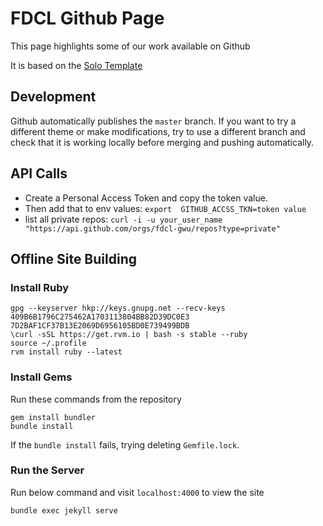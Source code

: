 # FDCL Github Page

This page highlights some of our work available on Github

It is based on the [Solo Template](https://github.com/chibicode/solo)

## Development

Github automatically publishes the `master` branch.
If you want to try a different theme or make modifications, try to use a different branch and check that it is working locally before merging and pushing automatically.

## API Calls
* Create a Personal Access Token and copy the token value.
* Then add that to env values: `export  GITHUB_ACCSS_TKN=token value`
* list all private repos: `curl -i -u your_user_name "https://api.github.com/orgs/fdcl-gwu/repos?type=private"`

## Offline Site Building

### Install Ruby
```
gpg --keyserver hkp://keys.gnupg.net --recv-keys 409B6B1796C275462A1703113804BB82D39DC0E3 7D2BAF1CF37B13E2069D6956105BD0E739499BDB
\curl -sSL https://get.rvm.io | bash -s stable --ruby
source ~/.profile
rvm install ruby --latest
```

### Install Gems
Run these commands from the repository
```
gem install bundler
bundle install
```

If the `bundle install` fails, trying deleting `Gemfile.lock`.

### Run the Server
Run below command and visit `localhost:4000` to view the site
```
bundle exec jekyll serve
```
